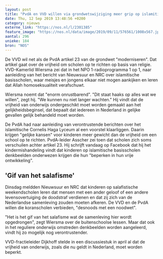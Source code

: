 ```yaml
---
layout: post
title: "PvdA en VVD willen via grondwetswijziging meer grip op islamitisch onderwijs"
date: Thu, 12 Sep 2019 13:48:56 +0200
category: nieuws
externe_link: "https://nos.nl/l/2301385"
feature_image: "https://nos.nl/data/image/2019/09/11/576561/1008x567.jpg"
aantal: 296
unieke: 184
bron: "NOS"
---
```


<p>De VVD wil net als de PvdA artikel 23 van de grondwet "moderniseren". Dat artikel gaat over de vrijheid om scholen op te richten op basis van religie. VVD-Kamerlid Wiersma zei dat in het NPO 1-radioprogramma 1 op 1, naar aanleiding van het bericht van Nieuwsuur en NRC over islamitische basisscholen, waar meisjes en jongens elkaar niet mogen aankijken en leren dat Allah homoseksualiteit verafschuwt.</p>
<p>Wiersma noemt dat "enorm onrustbarend". "Dit staat haaks op alles wat we willen", zegt hij. "We kunnen nu niet langer wachten." Hij vindt dat de vrijheid van onderwijs ondergeschikt moet worden gemaakt aan het gelijkheidsbeginsel, dat bepaalt dat iedereen in Nederland in gelijke gevallen gelijk behandeld moet worden.</p>
<p>De PvdA had naar aanleiding van verontrustende berichten over het islamitische Cornelis Haga Lyceum al een voorstel klaarliggen. Daarin krijgen "gelijke kansen" voor kinderen meer gewicht dan de vrijheid om een school op te richten. PvdA-leider Asscher zei toen dat scholen zich soms verschuilen achter artikel 23. Hij schrijft vandaag op Facebook dat hij het kindermishandeling vindt dat kinderen op islamitische basisscholen denkbeelden onderwezen krijgen die hun "beperken in hun vrije ontwikkeling".</p>
<h2>'Gif van het salafisme'</h2>
<p>Dinsdag meldden Nieuwsuur en NRC dat kinderen op salafistische weekendscholen leren dat mensen met een ander geloof of een andere levensovertuiging de doodstraf verdienen en dat zij zich van de Nederlandse samenleving zouden moeten afkeren. De VVD en de PvdA willen die koranscholen verbieden, "desnoods met een noodwet".</p>
<p>"Het is het gif van het salafisme wat de samenleving hier wordt opgedrongen", zegt Wiersma over de buitenschoolse lessen. Maar dat ook in het reguliere onderwijs omstreden denkbeelden worden aangeleerd, vindt hij zo mogelijk nog verontrustender.</p>
<p>VVD-fractieleider Dijkhoff stelde in een discussiestuk in april al dat de vrijheid van onderwijs, zoals die nu geldt in Nederland, moet worden beperkt.</p>
